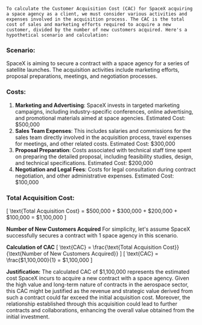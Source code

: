     To calculate the Customer Acquisition Cost (CAC) for SpaceX acquiring a space agency as a client, we must consider various activities and expenses involved in the acquisition process. The CAC is the total cost of sales and marketing efforts required to acquire a new customer, divided by the number of new customers acquired. Here's a hypothetical scenario and calculation:

### Scenario:
SpaceX is aiming to secure a contract with a space agency for a series of satellite launches. The acquisition activities include marketing efforts, proposal preparations, meetings, and negotiation processes.

### Costs:
1. **Marketing and Advertising**: SpaceX invests in targeted marketing campaigns, including industry-specific conferences, online advertising, and promotional materials aimed at space agencies. 
  Estimated Cost: $500,000
2. **Sales Team Expenses**: This includes salaries and commissions for the sales team directly involved in the acquisition process, travel expenses for meetings, and other related costs.
  Estimated Cost: $300,000
3. **Proposal Preparation**: Costs associated with technical staff time spent on preparing the detailed proposal, including feasibility studies, design, and technical specifications.
  Estimated Cost: $200,000
4. **Negotiation and Legal Fees**: Costs for legal consultation during contract negotiation, and other administrative expenses.
  Estimated Cost: $100,000

### Total Acquisition Cost:
\[ \text{Total Acquisition Cost} = \$500,000 + \$300,000 + \$200,000 + \$100,000 = \$1,100,000 \]

**Number of New Customers Acquired**
For simplicity, let's assume SpaceX successfully secures a contract with 1 space agency in this scenario.

**Calculation of CAC**
\[ \text{CAC} = \frac{\text{Total Acquisition Cost}}{\text{Number of New Customers Acquired}} \]
\[ \text{CAC} = \frac{\$1,100,000}{1} = \$1,100,000 \]

**Justification:**
The calculated CAC of $1,100,000 represents the estimated cost SpaceX incurs to acquire a new contract with a space agency. Given the high value and long-term nature of contracts in the aerospace sector, this CAC might be justified as the revenue and strategic value derived from such a contract could far exceed the initial acquisition cost. Moreover, the relationship established through this acquisition could lead to further contracts and collaborations, enhancing the overall value obtained from the initial investment.



